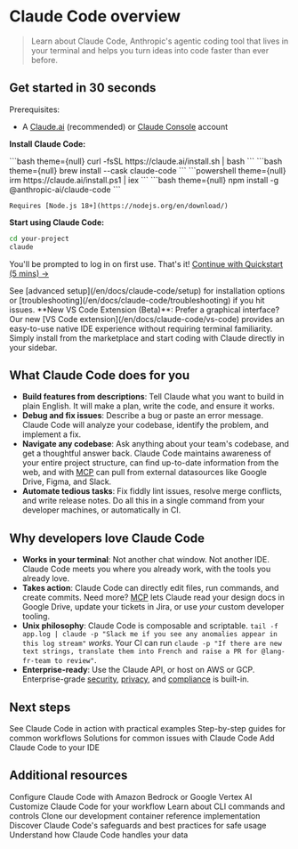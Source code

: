 # Claude Code overview

> Learn about Claude Code, Anthropic's agentic coding tool that lives in your terminal and helps you turn ideas into code faster than ever before.

## Get started in 30 seconds

Prerequisites:

* A [Claude.ai](https://claude.ai) (recommended) or [Claude Console](https://console.anthropic.com/) account

**Install Claude Code:**

<Tabs>
  <Tab title="macOS/Linux">
    ```bash  theme={null}
    curl -fsSL https://claude.ai/install.sh | bash
    ```
  </Tab>

  <Tab title="Homebrew">
    ```bash  theme={null}
    brew install --cask claude-code
    ```
  </Tab>

  <Tab title="Windows">
    ```powershell  theme={null}
    irm https://claude.ai/install.ps1 | iex
    ```
  </Tab>

  <Tab title="NPM">
    ```bash  theme={null}
    npm install -g @anthropic-ai/claude-code
    ```

    Requires [Node.js 18+](https://nodejs.org/en/download/)
  </Tab>
</Tabs>

**Start using Claude Code:**

```bash  theme={null}
cd your-project
claude
```

You'll be prompted to log in on first use. That's it! [Continue with Quickstart (5 mins) →](/en/docs/claude-code/quickstart)

<Tip>
  See [advanced setup](/en/docs/claude-code/setup) for installation options or [troubleshooting](/en/docs/claude-code/troubleshooting) if you hit issues.
</Tip>

<Note>
  **New VS Code Extension (Beta)**: Prefer a graphical interface? Our new [VS Code extension](/en/docs/claude-code/vs-code) provides an easy-to-use native IDE experience without requiring terminal familiarity. Simply install from the marketplace and start coding with Claude directly in your sidebar.
</Note>

## What Claude Code does for you

* **Build features from descriptions**: Tell Claude what you want to build in plain English. It will make a plan, write the code, and ensure it works.
* **Debug and fix issues**: Describe a bug or paste an error message. Claude Code will analyze your codebase, identify the problem, and implement a fix.
* **Navigate any codebase**: Ask anything about your team's codebase, and get a thoughtful answer back. Claude Code maintains awareness of your entire project structure, can find up-to-date information from the web, and with [MCP](/en/docs/claude-code/mcp) can pull from external datasources like Google Drive, Figma, and Slack.
* **Automate tedious tasks**: Fix fiddly lint issues, resolve merge conflicts, and write release notes. Do all this in a single command from your developer machines, or automatically in CI.

## Why developers love Claude Code

* **Works in your terminal**: Not another chat window. Not another IDE. Claude Code meets you where you already work, with the tools you already love.
* **Takes action**: Claude Code can directly edit files, run commands, and create commits. Need more? [MCP](/en/docs/claude-code/mcp) lets Claude read your design docs in Google Drive, update your tickets in Jira, or use *your* custom developer tooling.
* **Unix philosophy**: Claude Code is composable and scriptable. `tail -f app.log | claude -p "Slack me if you see any anomalies appear in this log stream"` *works*. Your CI can run `claude -p "If there are new text strings, translate them into French and raise a PR for @lang-fr-team to review"`.
* **Enterprise-ready**: Use the Claude API, or host on AWS or GCP. Enterprise-grade [security](/en/docs/claude-code/security), [privacy](/en/docs/claude-code/data-usage), and [compliance](https://trust.anthropic.com/) is built-in.

## Next steps

<CardGroup>
  <Card title="Quickstart" icon="rocket" href="/en/docs/claude-code/quickstart">
    See Claude Code in action with practical examples
  </Card>

  <Card title="Common workflows" icon="graduation-cap" href="/en/docs/claude-code/common-workflows">
    Step-by-step guides for common workflows
  </Card>

  <Card title="Troubleshooting" icon="wrench" href="/en/docs/claude-code/troubleshooting">
    Solutions for common issues with Claude Code
  </Card>

  <Card title="IDE setup" icon="laptop" href="/en/docs/claude-code/ide-integrations">
    Add Claude Code to your IDE
  </Card>
</CardGroup>

## Additional resources

<CardGroup>
  <Card title="Host on AWS or GCP" icon="cloud" href="/en/docs/claude-code/third-party-integrations">
    Configure Claude Code with Amazon Bedrock or Google Vertex AI
  </Card>

  <Card title="Settings" icon="gear" href="/en/docs/claude-code/settings">
    Customize Claude Code for your workflow
  </Card>

  <Card title="Commands" icon="terminal" href="/en/docs/claude-code/cli-reference">
    Learn about CLI commands and controls
  </Card>

  <Card title="Reference implementation" icon="code" href="https://github.com/anthropics/claude-code/tree/main/.devcontainer">
    Clone our development container reference implementation
  </Card>

  <Card title="Security" icon="shield" href="/en/docs/claude-code/security">
    Discover Claude Code's safeguards and best practices for safe usage
  </Card>

  <Card title="Privacy and data usage" icon="lock" href="/en/docs/claude-code/data-usage">
    Understand how Claude Code handles your data
  </Card>
</CardGroup>
